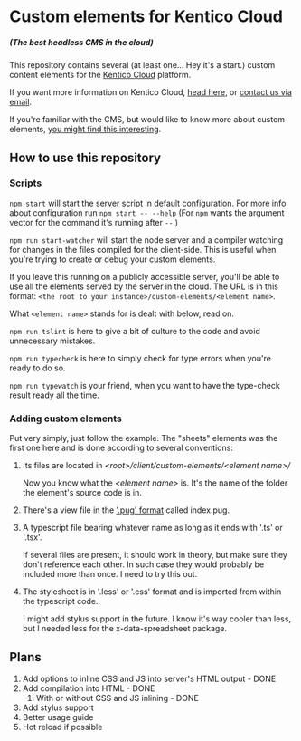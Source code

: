 # Custom elements for Kentico Cloud
##### (The best headless CMS in the cloud)

This repository contains several (at least one... Hey it's a start.) custom content elements for the [Kentico Cloud](https://kenticocloud.com/) platform.

If you want more information on Kentico Cloud, [head here](https://kenticocloud.com/docs-and-tutorials), or [contact us via email](mailto:cloud@kentico.com).

If you're familiar with the CMS, but would like to know more about custom elements, [you might find this interesting](https://developer.kenticocloud.com/docs/integrating-content-editing-features).

## How to use this repository

### Scripts

`npm start` will start the server script in default configuration. For more info about configuration run `npm start -- --help` (For `npm` wants the argument vector for the command it's running after `--`.)

`npm run start-watcher` will start the node server and a compiler watching for changes in the files compiled for the client-side. This is useful when you're trying to create or debug your custom elements.

If you leave this running on a publicly accessible server, you'll be able to use all the elements served by the server in the cloud. The URL is in this format: `<the root to your instance>/custom-elements/<element name>`.

What `<element name>` stands for is dealt with below, read on.

`npm run tslint` is here to give a bit of culture to the code and avoid unnecessary mistakes.

`npm run typecheck` is here to simply check for type errors when you're ready to do so.

`npm run typewatch` is your friend, when you want to have the type-check result ready all the time.

### Adding custom elements

Put very simply, just follow the example. The "sheets" elements was the first one here and is done according to several conventions:
1) Its files are located in _\<root\>/client/custom-elements/\<element name\>/_

   Now you know what the _\<element name\>_ is. It's the name of the folder the element's source code is in.
1)  There's a view file in the ['.pug' format](https://pugjs.org/api/getting-started.html) called index.pug.

1) A typescript file bearing whatever name as long as it ends with '.ts' or '.tsx'. 

   If several files are present, it should work in theory, but make sure they don't reference each other. In such case they would probably be included more than once. I need to try this out.

1) The stylesheet is in '.less' or '.css' format and is imported from within the typescript code.

   I might add stylus support in the future. I know it's way cooler than less, but I needed less for the x-data-spreadsheet package. 

## Plans
1) Add options to inline CSS and JS into server's HTML output - DONE
1) Add compilation into HTML - DONE
   1) With or without CSS and JS inlining - DONE
1) Add stylus support
1) Better usage guide
1) Hot reload if possible
